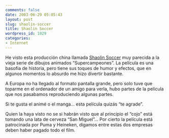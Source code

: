 ```yaml
---
comments: false
date: 2003-06-29 05:05:43
layout: post
slug: shaolin-soccer
title: Shaolin Soccer
wordpress_id: 1029
categories:
- Internet
---
```


He visto esta producción china llamada [Shaolin Soccer](http://us.imdb.com/Title?0286112) muy parecida a la vieja serie de dibujos animados “Supercampeones”. La película es una basofia de historia, pero tiene sus toques de humor y efectos, que en algunos momentos lo absurdo me hizo divertir bastante.





A Europa no ha llegado al formato pantalla grande, pero solo tuve que toparme en el ordenador de un amigo para verla, hubo partes de la película que nos pasabamos reproduciendo algunas partes.





Si te gusta el animé o el manga… esta película quizás “te agrade”.





Quien la haya visto no se si habrán visto que al principio el “cojo” está tomando una lata de cerveza “San Miguel”… Por cierto la película está patrocinada por Puma y Heineken, digamos entre estas dos empresas deben haber pagado todo el film.




 
